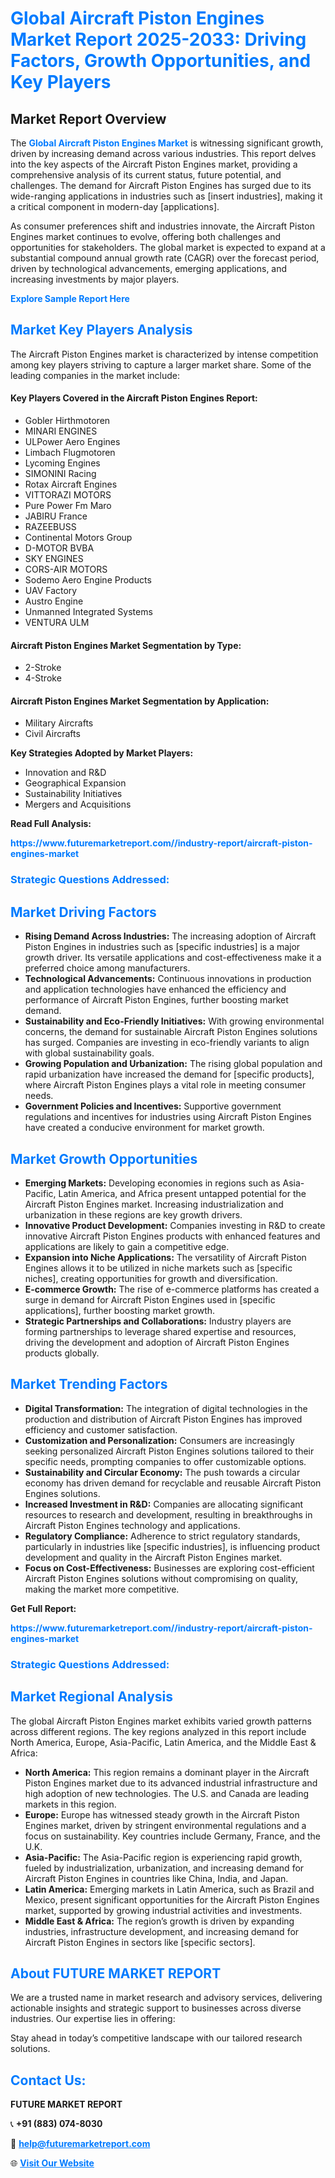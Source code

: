 <h1 style="color: #007BFF;">Global Aircraft Piston Engines Market Report 2025-2033: Driving Factors, Growth Opportunities, and Key Players</h1>

<section id="overview">
<h2>Market Report Overview</h2>
<p>The <a href="https://www.futuremarketreport.com//industry-report/aircraft-piston-engines-market" style="color: #007BFF; text-decoration: none;"><strong>Global Aircraft Piston Engines Market</strong></a> is witnessing significant growth, driven by increasing demand across various industries. This report delves into the key aspects of the Aircraft Piston Engines market, providing a comprehensive analysis of its current status, future potential, and challenges. The demand for Aircraft Piston Engines has surged due to its wide-ranging applications in industries such as [insert industries], making it a critical component in modern-day [applications].</p>
<p>As consumer preferences shift and industries innovate, the Aircraft Piston Engines market continues to evolve, offering both challenges and opportunities for stakeholders. The global market is expected to expand at a substantial compound annual growth rate (CAGR) over the forecast period, driven by technological advancements, emerging applications, and increasing investments by major players.</p>
</section>

<section id="overview">
<p><a href="https://www.futuremarketreport.com//request-sample/reportId=83123" style="color: #007BFF; text-decoration: none;"><strong>Explore Sample Report Here</strong></a></p>
</section>

<section id="key-players">
<h2 style="color: #007BFF;">Market Key Players Analysis</h2>
<p>The Aircraft Piston Engines market is characterized by intense competition among key players striving to capture a larger market share. Some of the leading companies in the market include:</p>
<h4>Key Players Covered in the Aircraft Piston Engines Report:</h4>
<ul><li>Gobler Hirthmotoren</li><li>MINARI ENGINES</li><li>ULPower Aero Engines</li><li>Limbach Flugmotoren</li><li>Lycoming Engines</li><li>SIMONINI Racing</li><li>Rotax Aircraft Engines</li><li>VITTORAZI MOTORS</li><li>Pure Power Fm Maro</li><li>JABIRU France</li><li>RAZEEBUSS</li><li>Continental Motors Group</li><li>D-MOTOR BVBA</li><li>SKY ENGINES</li><li>CORS-AIR MOTORS</li><li>Sodemo Aero Engine Products</li><li>UAV Factory</li><li>Austro Engine</li><li>Unmanned Integrated Systems</li><li>VENTURA ULM</li></ul>
<h4>Aircraft Piston Engines Market Segmentation by Type:</h4>
<ul><li>2-Stroke</li><li>4-Stroke</li></ul>

<h4>Aircraft Piston Engines Market Segmentation by Application:</h4>
<ul><li>Military Aircrafts</li><li>Civil Aircrafts</li></ul>
<p><strong>Key Strategies Adopted by Market Players:</strong></p>
<ul>
<li>Innovation and R&D</li>
<li>Geographical Expansion</li>
<li>Sustainability Initiatives</li>
<li>Mergers and Acquisitions</li>
</ul>
</section>

<section>
<p><strong>Read Full Analysis: </strong></p><a href="https://www.futuremarketreport.com//industry-report/aircraft-piston-engines-market" style="color: #007BFF; text-decoration: none;"><strong>https://www.futuremarketreport.com//industry-report/aircraft-piston-engines-market</strong></a>
<h3 style="color: #007BFF;">Strategic Questions Addressed:</h3>
</section>

<section id="driving-factors">
<h2 style="color: #007BFF;">Market Driving Factors</h2>
<ul>
<li><strong>Rising Demand Across Industries:</strong> The increasing adoption of Aircraft Piston Engines in industries such as [specific industries] is a major growth driver. Its versatile applications and cost-effectiveness make it a preferred choice among manufacturers.</li>
<li><strong>Technological Advancements:</strong> Continuous innovations in production and application technologies have enhanced the efficiency and performance of Aircraft Piston Engines, further boosting market demand.</li>
<li><strong>Sustainability and Eco-Friendly Initiatives:</strong> With growing environmental concerns, the demand for sustainable Aircraft Piston Engines solutions has surged. Companies are investing in eco-friendly variants to align with global sustainability goals.</li>
<li><strong>Growing Population and Urbanization:</strong> The rising global population and rapid urbanization have increased the demand for [specific products], where Aircraft Piston Engines plays a vital role in meeting consumer needs.</li>
<li><strong>Government Policies and Incentives:</strong> Supportive government regulations and incentives for industries using Aircraft Piston Engines have created a conducive environment for market growth.</li>
</ul>
</section>

<section id="growth-opportunities">
<h2 style="color: #007BFF;">Market Growth Opportunities</h2>
<ul>
<li><strong>Emerging Markets:</strong> Developing economies in regions such as Asia-Pacific, Latin America, and Africa present untapped potential for the Aircraft Piston Engines market. Increasing industrialization and urbanization in these regions are key growth drivers.</li>
<li><strong>Innovative Product Development:</strong> Companies investing in R&D to create innovative Aircraft Piston Engines products with enhanced features and applications are likely to gain a competitive edge.</li>
<li><strong>Expansion into Niche Applications:</strong> The versatility of Aircraft Piston Engines allows it to be utilized in niche markets such as [specific niches], creating opportunities for growth and diversification.</li>
<li><strong>E-commerce Growth:</strong> The rise of e-commerce platforms has created a surge in demand for Aircraft Piston Engines used in [specific applications], further boosting market growth.</li>
<li><strong>Strategic Partnerships and Collaborations:</strong> Industry players are forming partnerships to leverage shared expertise and resources, driving the development and adoption of Aircraft Piston Engines products globally.</li>
</ul>
</section>

<section id="trending-factors">
<h2 style="color: #007BFF;">Market Trending Factors</h2>
<ul>
<li><strong>Digital Transformation:</strong> The integration of digital technologies in the production and distribution of Aircraft Piston Engines has improved efficiency and customer satisfaction.</li>
<li><strong>Customization and Personalization:</strong> Consumers are increasingly seeking personalized Aircraft Piston Engines solutions tailored to their specific needs, prompting companies to offer customizable options.</li>
<li><strong>Sustainability and Circular Economy:</strong> The push towards a circular economy has driven demand for recyclable and reusable Aircraft Piston Engines solutions.</li>
<li><strong>Increased Investment in R&D:</strong> Companies are allocating significant resources to research and development, resulting in breakthroughs in Aircraft Piston Engines technology and applications.</li>
<li><strong>Regulatory Compliance:</strong> Adherence to strict regulatory standards, particularly in industries like [specific industries], is influencing product development and quality in the Aircraft Piston Engines market.</li>
<li><strong>Focus on Cost-Effectiveness:</strong> Businesses are exploring cost-efficient Aircraft Piston Engines solutions without compromising on quality, making the market more competitive.</li>
</ul>
</section>

<section>
<p><strong>Get Full Report: </strong></p><a href="https://www.futuremarketreport.com//industry-report/aircraft-piston-engines-market" style="color: #007BFF; text-decoration: none;"><strong>https://www.futuremarketreport.com//industry-report/aircraft-piston-engines-market</strong></a>
<h3 style="color: #007BFF;">Strategic Questions Addressed:</h3>
</section>


<section id="regional-analysis">
<h2 style="color: #007BFF;">Market Regional Analysis</h2>
<p>The global Aircraft Piston Engines market exhibits varied growth patterns across different regions. The key regions analyzed in this report include North America, Europe, Asia-Pacific, Latin America, and the Middle East & Africa:</p>
<ul>
<li><strong>North America:</strong> This region remains a dominant player in the Aircraft Piston Engines market due to its advanced industrial infrastructure and high adoption of new technologies. The U.S. and Canada are leading markets in this region.</li>
<li><strong>Europe:</strong> Europe has witnessed steady growth in the Aircraft Piston Engines market, driven by stringent environmental regulations and a focus on sustainability. Key countries include Germany, France, and the U.K.</li>
<li><strong>Asia-Pacific:</strong> The Asia-Pacific region is experiencing rapid growth, fueled by industrialization, urbanization, and increasing demand for Aircraft Piston Engines in countries like China, India, and Japan.</li>
<li><strong>Latin America:</strong> Emerging markets in Latin America, such as Brazil and Mexico, present significant opportunities for the Aircraft Piston Engines market, supported by growing industrial activities and investments.</li>
<li><strong>Middle East & Africa:</strong> The region’s growth is driven by expanding industries, infrastructure development, and increasing demand for Aircraft Piston Engines in sectors like [specific sectors].</li>
</ul>
</section>

<footer>
<h2 style="color: #007BFF;">About FUTURE MARKET REPORT</h2>
<p>We are a trusted name in market research and advisory services, delivering actionable insights and strategic support to businesses across diverse industries. Our expertise lies in offering:</p>

<p>Stay ahead in today’s competitive landscape with our tailored research solutions.</p>

<h2 style="color: #007BFF;">Contact Us:</h2>
<p><strong>FUTURE MARKET REPORT</strong></p>
<p>📞 <strong>+91 (883) 074-8030</strong></p>
<p>📧 <strong><a href="mailto:help@futuremarketreport.com" style="color: #007BFF;">help@futuremarketreport.com</a></strong></p>
<p>🌐 <strong><a href="https://www.futuremarketreport.com/" style="color: #007BFF;">Visit Our Website</a></strong></p>
</footer>